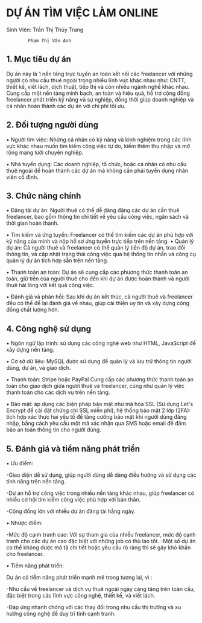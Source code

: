  # DỰ ÁN TÌM VIỆC LÀM ONLINE
 
Sinh Viên:  Trần Thị Thùy Trang 

            Phạm Thị Vân Anh
## 1. Mục tiêu dự án 
Dự án này là 1 nền tảng trực tuyến an toàn kết nối các freelancer với 
những người có nhu cầu thuê ngoài trong nhiều lĩnh vực khác nhau như: 
CNTT, thiết kế, viết lách, dịch thuật, tiếp thị và còn nhiều ngành nghề
khác nhau. Cung cấp một nền tảng minh bạch, an toàn và hiệu quả, hỗ
trợ cộng đồng freelancer phát triển kỹ năng và sự nghiệp, đồng thời giúp 
doanh nghiệp và cá nhân hoàn thành các dự án với chi phí tối ưu. 
## 2. Đối tượng người dùng 
 • Người tìm việc: Những cá nhân có kỹ năng và kinh nghiệm trong các 
lĩnh vực khác nhau muốn tìm kiếm công việc tự do, kiếm thêm thu nhập 
và mở rộng mạng lưới chuyên nghiệp.

• Nhà tuyển dụng: Các doanh nghiệp, tổ chức, hoặc cá nhân có nhu 
cầu thuê ngoài để hoàn thành các dự án mà không cần phải tuyển dụng 
nhân viên cố định. 

## 3. Chức năng chính 
• Đăng tải dự án: Người thuê có thể dễ dàng đăng các dự án cần thuê 
freelancer, bao gồm thông tin chi tiết về yêu cầu công việc, ngân sách và 
thời gian hoàn thành. 

• Tìm kiếm và ứng tuyển: Freelancer có thể tìm kiếm các dự án phù hợp 
với kỹ năng của mình và nộp hồ sơ ứng tuyển trực tiếp trên nền tảng. 
• Quản lý dự án: Cả người thuê và freelancer có thể quản lý tiến độ dự
án, trao đổi thông tin, và cập nhật trạng thái công việc qua hệ thống tin 
nhắn và công cụ quản lý dự án tích hợp sẵn trên nền tảng. 

• Thanh toán an toàn: Dự án sẽ cung cấp các phương thức thanh toán 
an toàn, giữ tiền của người thuê cho đến khi dự án được hoàn thành và 
người thuê hài lòng với kết quả công việc.

• Đánh giá và phản hồi: Sau khi dự án kết thúc, cả người thuê và 
freelancer đều có thể để lại đánh giá về nhau, giúp cải thiện uy tín và xây 
dựng cộng đồng chất lượng hơn. 

## 4. Công nghệ sử dụng 
• Ngôn ngữ lập trình: sử dụng các công nghệ web như HTML, JavaScript 
để xây dựng nền tảng. 

• Cơ sở dữ liệu: MySQL được sử dụng để quản lý và lưu trữ thông tin 
người dùng, dự án, và giao dịch. 

• Thanh toán: Stripe hoặc PayPal Cung cấp các phương thức thanh toán 
an toàn cho giao dịch giữa người thuê và freelancer, cũng như quản lý 
việc thanh toán cho các dịch vụ trên nền tảng. 

• Bảo mật: áp dụng các biện pháp bảo mật như mã hóa SSL (Sử dụng 
Let's Encrypt để cài đặt chứng chỉ SSL miễn phí), hệ thống bảo mật 2 lớp 
(2FA): tích hợp xác thực hai yếu tố để tăng cường bảo mật khi người 
dùng đăng nhập, bằng cách yêu cầu một mã xác nhận qua SMS hoặc 
email để đảm bảo an toàn thông tin cho người dùng. 
## 5. Đánh giá và tiềm năng phát triển 
• Ưu điểm: 

-Giao diện dễ sử dụng, giúp người dùng dễ dàng điều hướng và sử dụng 
các tính năng trên nền tảng. 

-Dự án hỗ trợ công việc trong nhiều nền tảng khác nhau, giúp freelancer 
có nhiều cơ hội tìm kiếm công việc phù hợp với bản thân. 

-Cộng đồng lớn với nhiều dự án đăng tải hằng ngày. 

• Nhược điểm: 

-Mức độ cạnh tranh cao: Với sự tham gia của nhiều freelancer, mức độ
cạnh tranh cho các dự án cao đặc biệt với những job có thù lao tốt. 
-Một số dự án co thể không được mô tả chi tiết hoặc yêu cầu rõ ràng thì 
sẽ gây khó khăn cho freelancer. 

• Tiềm năng phát triển: 

Dự án có tiềm năng phát triển mạnh mẽ trong tương lai, vì : 

-Nhu cầu về freelancer và dịch vụ thuê ngoài ngày càng tăng trên toàn 
cầu, đặc biệt trong các lĩnh vực công nghệ, thiết kế, và viết lách.

-Đáp ứng nhanh chóng với các thay đổi trong nhu cầu thị trường và xu 
hướng công nghệ để duy trì tính cạnh tranh.
